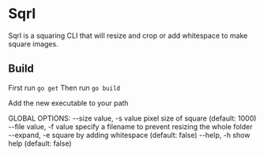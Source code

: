 # Sqrl
Sqrl is a squaring CLI that will resize and crop or add whitespace to make square images.

## Build
First run `go get`
Then run `go build`

Add the new executable to your path 

GLOBAL OPTIONS:
   --size value, -s value  pixel size of square (default: 1000)
   --file value, -f value  specify a filename to prevent resizing the whole folder
   --expand, -e            square by adding whitespace (default: false)
   --help, -h              show help (default: false)
